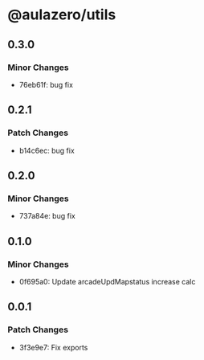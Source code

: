 # @aulazero/utils

## 0.3.0

### Minor Changes

- 76eb61f: bug fix

## 0.2.1

### Patch Changes

- b14c6ec: bug fix

## 0.2.0

### Minor Changes

- 737a84e: bug fix

## 0.1.0

### Minor Changes

- 0f695a0: Update arcadeUpdMapstatus increase calc

## 0.0.1

### Patch Changes

- 3f3e9e7: Fix exports
